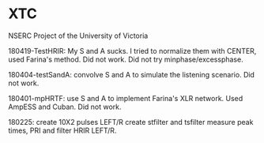 # XTC
NSERC Project of the University of Victoria



180419-TestHRIR: My S and A sucks. I tried to normalize them with CENTER,
used Farina's method. Did not work. Did not try minphase/excessphase.

180404-testSandA: convolve S and A to simulate the listening scenario. 
Did not work.

180401-mpHRTF: use S and A to implement Farina's XLR network. Used AmpESS 
and Cuban. Did not work.

180225: create 10X2 pulses LEFT/R
create stfilter and tsfilter
measure peak times, PRI and filter HRIR LEFT/R.
